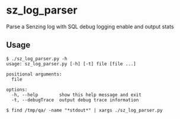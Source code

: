 # sz_log_parser
Parse a Senzing log with SQL debug logging enable and output stats

## Usage

```
$ ./sz_log_parser.py -h
usage: sz_log_parser.py [-h] [-t] file [file ...]

positional arguments:
  file

options:
  -h, --help        show this help message and exit
  -t, --debugTrace  output debug trace information
```

```
$ find /tmp/qa/ -name "*stdout*" | xargs ./sz_log_parser.py
```

